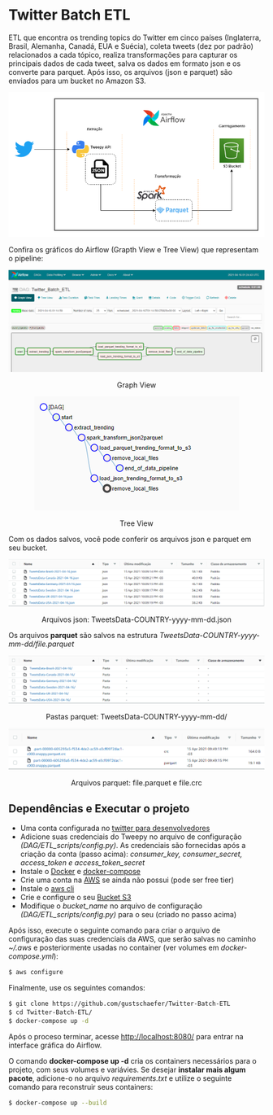 # Twitter Batch ETL

ETL que encontra os trending topics do Twitter em cinco países (Inglaterra, Brasil, Alemanha, Canadá, EUA e Suécia), coleta tweets (dez por padrão) relacionados a cada tópico, realiza transformações para capturar os principais dados de cada tweet, salva os dados em formato json e os converte para parquet. Após isso, os arquivos (json e parquet) são enviados para um bucket no Amazon S3.


<p align="center">
 <img src="./assets/etl-diagram.png">
</p>


Confira os gráficos do Airflow (Grapth View e Tree View) que representam o pipeline:

<div align="center">
 <img src="./assets/airflow-graphView.png">
 <p>Graph View</p>
</div>

<div align="center">
 <img src="./assets/airflow-tree-view.png">
 <p>Tree View</p>
</div>

Com os dados salvos, você pode conferir os arquivos json e parquet em seu bucket.

<div align="center">
 <img src="./assets/s3-json-folder.png">
 <p>Arquivos json: TweetsData-COUNTRY-yyyy-mm-dd.json</p>
</div>

Os arquivos **parquet** são salvos na estrutura *TweetsData-COUNTRY-yyyy-mm-dd/file.parquet*

<div align="center">
 <img src="./assets/s3-parquet-folder.png">
 <p>Pastas parquet: TweetsData-COUNTRY-yyyy-mm-dd/</p>
</div>

<div align="center">
 <img src="./assets/parquet-crc.png">
 <p>Arquivos parquet: file.parquet e file.crc</p>
</div>

## Dependências e Executar o projeto

- Uma conta configurada no [twitter para desenvolvedores](https://developer.twitter.com/en)
- Adicione suas credenciais do Tweepy no arquivo de configuração *(DAG/ETL_scripts/config.py)*. As credenciais são fornecidas após a criação da conta (passo acima): *consumer_key, consumer_secret, access_token e access_token_secret*
- Instale o [Docker](https://docs.docker.com/engine/install/ubuntu/) e [docker-compose](https://docs.docker.com/compose/install/)
- Crie uma conta na [AWS](https://aws.amazon.com/pt/free/) se ainda não possui (pode ser free tier)
- Instale o [aws cli](https://docs.aws.amazon.com/cli/latest/userguide/install-cliv2-linux.html)
- Crie e configure o seu [Bucket S3](https://docs.aws.amazon.com/AmazonS3/latest/userguide/creating-bucket.html)
- Modifique o *bucket_name* no arquivo de configuração *(DAG/ETL_scripts/config.py)* para o seu (criado no passo acima)

Após isso, execute o seguinte comando para criar o arquivo de configuração das suas credenciais da AWS, que serão salvas no caminho *~/.aws* e posteriormente usadas no container (ver volumes em *docker-compose.yml*):

```bash
$ aws configure
```

Finalmente, use os seguintes comandos:

```bash
$ git clone https://github.com/gustschaefer/Twitter-Batch-ETL
$ cd Twitter-Batch-ETL/
$ docker-compose up -d
```

Após o proceso terminar, acesse [http://localhost:8080/](http://localhost:8080/) para entrar na interface gráfica do Airflow.

O comando **docker-compose up -d** cria os containers necessários para o projeto, com seus volumes e variávies. Se desejar **instalar mais algum pacote**, adicione-o no arquivo *requirements.txt* e utilize o seguinte comando para reconstruir seus containers:

```bash
$ docker-compose up --build
```


